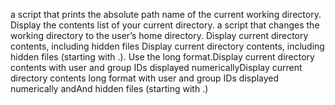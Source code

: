 a script that prints the absolute path name of the current working directory.
Display the contents list of your current directory.
a script that changes the working directory to the user’s home directory.
Display current directory contents, including hidden files Display current directory contents, including hidden files (starting with .). Use the long format.Display current directory contents with user and group IDs displayed numericallyDisplay current directory contents
long format with user and group IDs displayed numerically andAnd hidden files (starting with .)